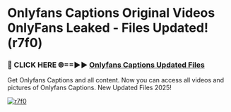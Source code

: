 # Onlyfans Captions Original Videos 0nlyFans Leaked - Files Updated! (r7f0)

<h3>🔴 CLICK HERE 🌐==►► <a href="https://tinyurl.com/brd5kh86" rel="nofollow">Onlyfans Captions Updated Files</a></h3>

Get Onlyfans Captions and all content. Now you can access all videos and pictures of Onlyfans Captions. New Updated Files 2025!

[![r7f0](https://i.imgur.com/K7sEzmb.gif)](https://tinyurl.com/brd5kh86)
